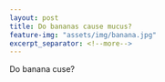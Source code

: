 ```yaml
---
layout: post
title: Do bananas cause mucus?
feature-img: "assets/img/banana.jpg"
excerpt_separator: <!--more-->
---
```

<!--more-->
Do banana cuse?